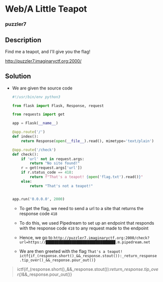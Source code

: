 # Web/A Little Teapot
### puzzler7

## Description
Find me a teapot, and I'll give you the flag!

http://puzzler7.imaginaryctf.org:2000/

## Solution
- We are given the source code
  ```py
  #!/usr/bin/env python3

  from flask import Flask, Response, request

  from requests import get

  app = Flask(__name__)

  @app.route('/')
  def index():
      return Response(open(__file__).read(), mimetype='text/plain')

  @app.route('/check')
  def check():
      if 'url' not in request.args:
          return "No site found!"
      r = get(request.args['url'])
      if r.status_code == 418:
          return f"That's a teapot! {open('flag.txt').read()}"
      else:
          return "That's not a teapot!"


  app.run('0.0.0.0', 2000)
  ```

  - To get the flag, we need to send a url to a site that returns the response code `418`

  - To do this, we used Pipedream to set up an endpoint that responds with the response code `418` to any request made to the endpoint

  - Hence, we go to `http://puzzler7.imaginaryctf.org:2000/check?url=https://████████████████████████████████.m.pipedream.net`

  - We are then greeted with the flag `That's a teapot! ictf{if_(response.short()_&&_response.stout()):_return_response.tip_over()_&&_response.pour_out()}`

> ictf{if_(response.short()_&&_response.stout()):_return_response.tip_over()_&&_response.pour_out()}
> 